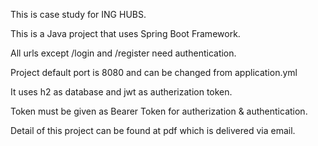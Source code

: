 This is case study for ING HUBS.

This is a Java project that uses Spring Boot Framework.

All urls except /login and /register need authentication.

Project default port is 8080 and can be changed from application.yml

It uses h2 as database and jwt as autherization token.

Token must be given as Bearer Token for autherization & authentication.

Detail of this project can be found at pdf which is delivered via email.
